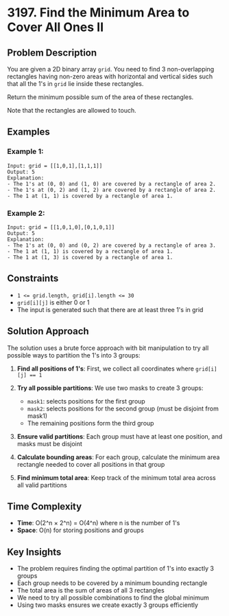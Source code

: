 # 3197. Find the Minimum Area to Cover All Ones II

## Problem Description

You are given a 2D binary array `grid`. You need to find 3 non-overlapping rectangles having non-zero areas with horizontal and vertical sides such that all the 1's in `grid` lie inside these rectangles.

Return the minimum possible sum of the area of these rectangles.

Note that the rectangles are allowed to touch.

## Examples

### Example 1:
```
Input: grid = [[1,0,1],[1,1,1]]
Output: 5
Explanation:
- The 1's at (0, 0) and (1, 0) are covered by a rectangle of area 2.
- The 1's at (0, 2) and (1, 2) are covered by a rectangle of area 2.
- The 1 at (1, 1) is covered by a rectangle of area 1.
```

### Example 2:
```
Input: grid = [[1,0,1,0],[0,1,0,1]]
Output: 5
Explanation:
- The 1's at (0, 0) and (0, 2) are covered by a rectangle of area 3.
- The 1 at (1, 1) is covered by a rectangle of area 1.
- The 1 at (1, 3) is covered by a rectangle of area 1.
```

## Constraints

- `1 <= grid.length, grid[i].length <= 30`
- `grid[i][j]` is either 0 or 1
- The input is generated such that there are at least three 1's in grid

## Solution Approach

The solution uses a brute force approach with bit manipulation to try all possible ways to partition the 1's into 3 groups:

1. **Find all positions of 1's**: First, we collect all coordinates where `grid[i][j] == 1`

2. **Try all possible partitions**: We use two masks to create 3 groups:
   - `mask1`: selects positions for the first group
   - `mask2`: selects positions for the second group (must be disjoint from mask1)
   - The remaining positions form the third group

3. **Ensure valid partitions**: Each group must have at least one position, and masks must be disjoint

4. **Calculate bounding areas**: For each group, calculate the minimum area rectangle needed to cover all positions in that group

5. **Find minimum total area**: Keep track of the minimum total area across all valid partitions

## Time Complexity

- **Time**: O(2^n × 2^n) = O(4^n) where n is the number of 1's
- **Space**: O(n) for storing positions and groups

## Key Insights

- The problem requires finding the optimal partition of 1's into exactly 3 groups
- Each group needs to be covered by a minimum bounding rectangle
- The total area is the sum of areas of all 3 rectangles
- We need to try all possible combinations to find the global minimum
- Using two masks ensures we create exactly 3 groups efficiently
